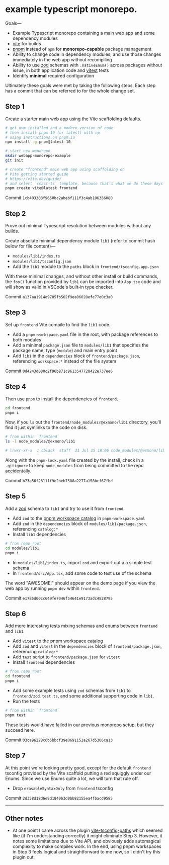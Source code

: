 # example typescript monorepo.

Goals—
* Example Typescript monorepo containing a main web app and some dependency modules
* [vite](https://vite.dev) for builds
* [pnpm](https://pnpm.io) instead of `npm` for **monorepo-capable** package management
* Ability to change code in dependency modules, and use those changes immediately in the web app without recompiling 
* Ability to use [zod](https://zod.dev) schemas with `.nativeEnum()` across packages without issue, in both application code and [vitest](http://vitest.dev) tests
* Identify **minimal** required configuration

Ultimately these goals were met by taking the following steps.  Each step has a commit that can be referred to for the whole change set.

## Step 1

Create a starter main web app using the Vite scaffolding defaults.

```bash
# get nvm installed and a modern version of node
# then install pnpm 10 (or latest) with np
# using instructions on pnpm.io
npm install -g pnpm@latest-10

# start new monorepo
mkdir webapp-monorepo-example
git init

# create "frontend" main web app using scaffolding on
# Vite getting started guide
# https://vite.dev/guide/
# and select `react-ts` template, because that's what we do these days
pnpm create vite@latest frontend
```

Commit `1cb403383f9650bc2abebf111f3c4ab106356080`

## Step 2

Prove out minimal Typescript resolution between modules without any builds.

Create absolute minimal dependency module `lib1` (refer to commit hash below for file content)—
* `modules/lib1/index.ts`
* `modules/lib1/tsconfig.json`
* Add the `lib1` module to the `paths` block in `frontend/tsconfig.app.json`

With these minimal changes, and without other install or build commands, the `foo()` function provided by `lib1` can be imported into `App.tsx` code and will show as valid in VSCode's built-in type checker.

Commit `a137aa1914e9705fb502f9ea06028efe77e0c3a0`

## Step 3

Set up `frontend` Vite compile to find the `lib1` code.

* Add a `pnpm-workspace.yaml` file in the root, with package references to both modules
* Add a minimal `package.json` file to `modules/lib1` that specifies the package name, type (`module`) and main entry point
* Add `lib1` in the `dependencies` block of `frontend/package.json`, referencing `workspace:*` instead of the file system

Commit `0d4243d000c2f96b871c9613547728422e737ee6`

## Step 4

Then use `pnpm` to install the dependencies of `frontend`.

```bash
cd frontend
pnpm i
```

Now, if you `ls` out the `frontend/node_modules/@exmono/lib1` directory, you'll find it just symlinks to the code on disk.

```bash
# from within `frontend`
ls -l node_modules/@exmono/lib1

# lrwxr-xr-x  1 cblack  staff  21 Jul 15 18:06 node_modules/@exmono/lib1 -> ../../../modules/lib1
```

Along with the `pnpm-lock.yaml` file created by the install, check in a `.gitignore` to keep `node_modules` from being committed to the repo accidentally.

Commit `b73a56f26111f9e2beb7588a2277a158bcf67fbd`

## Step 5

Add a [zod](https://zod.dev) schema to `lib1` and try to use it from `frontend`.

* Add `zod` to the [pnpm workspace catalog](https://pnpm.io/catalogs) in `pnpm-workspace.yaml`
* Add `zod` in the `dependencies` block of `modules/lib1/package.json`, referencing `catalog:*`
* Install `lib1` dependencies

```bash
# from repo root
cd modules/lib1
pnpm i
```

* In `modules/lib1/index.ts`, import `zod` and export out a a simple test schema
* In `frontend/src/App.tsx`, add some code to test use of the schema

The word "AWESOME!" should appear on the demo page if you view the web app by running `pnpm dev` within `frontend`.

Commit `e1785d00cc649fe7046f54641e9173adc4828795`

## Step 6

Add more interesting tests mixing schemas and enums between `frontend` and `lib1`.

* Add `vitest` to the [pnpm workspace catalog](https://pnpm.io/catalogs)
* Add `zod` and `vitest` in the `dependencies` block of `frontend/package.json`, referencing `catalog:*`
* Add `test` script to `frontend/package.json` for `vitest`
* Install `frontend` dependencies

```bash
# from repo root
cd frontend
pnpm i
```

* Add some example tests using `zod` schemas from `lib1` to `frontend/zod.test.ts`, and some additional supporting code in `lib1`.
* Run the tests

```bash
# from within `frontend`
pnpm test
```

These tests would have failed in our previous monorepo setup, but they succeed here.

Commit `03ca96228c6b5bbcf39e0691151a267d5306ca13`

## Step 7

At this point we're looking pretty good, except for the default `frontend` tsconfig provided by the Vite scaffold putting a red squiggly under our Enums.  Since we use Enums quite a lot, we will turn that rule off.

* Drop `erasableSyntaxOnly` from `frontend` tsconfig

Commit `2d358d18d6e9d1840b3d0bb82155ea4fbacd9585`

---

## Other notes

* At one point I came across the plugin [vite-tsconfig-paths](`https://www.npmjs.com/package/vite-tsconfig-paths`) which seemed like (if I'm understanding correctly) it might eliminate Step 3.  However, it notes some limitations due to Vite API, and obviously adds automagical complexity to make compiles work.  In the end, using pnpm workspaces in Step 3 feels logical and straightforward to me now, so I didn't try this plugin out.
